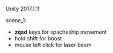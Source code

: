 ﻿Unity 2017.1.1f

scene_1:
* **zqsd** keys for spacheship movement
* hold shift for boost
* mouse left click for laser beam